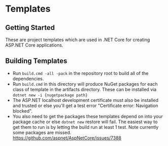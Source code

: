 # Templates

## Getting Started
These are project templates which are used in .NET Core for creating ASP.NET Core applications.

## Building Templates
- Run `build.cmd -all -pack` in the repository root to build all of the dependencies.
- Run `build.cmd` in this directory will produce NuGet packages for each class of template in the artifacts directory. These can be installed via `dotnet new -i {nugetpackage path}`
- The ASP.NET localhost development certificate must also be installed and trusted or else you'll get a test error "Certificate error: Navigation blocked".
- You also need to get the packages these templates depend on into your package cache or else `dotnet new` restore will fail. The easiest way to get them to run is by letting the build run at least 1 test. Note currently some packages are missed. https://github.com/aspnet/AspNetCore/issues/7388
